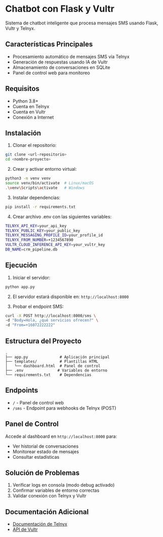 # Chatbot con Flask y Vultr

Sistema de chatbot inteligente que procesa mensajes SMS usando Flask, Vultr y Telnyx.

## Características Principales

- Procesamiento automático de mensajes SMS vía Telnyx
- Generación de respuestas usando IA de Vultr
- Almacenamiento de conversaciones en SQLite
- Panel de control web para monitoreo

## Requisitos

- Python 3.8+
- Cuenta en Telnyx
- Cuenta en Vultr
- Conexión a Internet

## Instalación

1. Clonar el repositorio:
```bash
git clone <url-repositorio>
cd <nombre-proyecto>
```

2. Crear y activar entorno virtual:
```bash
python3 -m venv venv
source venv/bin/activate  # Linux/macOS
.\venv\Scripts\activate   # Windows
```

3. Instalar dependencias:
```bash
pip install -r requirements.txt
```

4. Crear archivo .env con las siguientes variables:
```bash
TELNYX_API_KEY=your_api_key
TELNYX_PUBLIC_KEY=your_public_key
TELNYX_MESSAGING_PROFILE_ID=your_profile_id
TELNYX_FROM_NUMBER=+1234567890
VULTR_CLOUD_INFERENCE_API_KEY=your_vultr_key
DB_NAME=crm_pipeline.db
```

## Ejecución

1. Iniciar el servidor:
```bash
python app.py
```

2. El servidor estará disponible en: `http://localhost:8000`

3. Probar el endpoint SMS:
```bash
curl -X POST http://localhost:8000/sms \
-d "Body=Hola, ¿qué servicios ofrecen?" \
-d "From=+16072222222"
```

## Estructura del Proyecto

```
.
├── app.py              # Aplicación principal
├── templates/          # Plantillas HTML
│   └── dashboard.html  # Panel de control
├── .env               # Variables de entorno
└── requirements.txt    # Dependencias
```

## Endpoints

- `/` - Panel de control web
- `/sms` - Endpoint para webhooks de Telnyx (POST)

## Panel de Control

Accede al dashboard en `http://localhost:8000` para:
- Ver historial de conversaciones
- Monitorear estado de mensajes
- Consultar estadísticas

## Solución de Problemas

1. Verificar logs en consola (modo debug activado)
2. Confirmar variables de entorno correctas
3. Validar conexión con Telnyx y Vultr

## Documentación Adicional

- [Documentación de Telnyx](https://developers.telnyx.com/)
- [API de Vultr](https://www.vultr.com/api/)